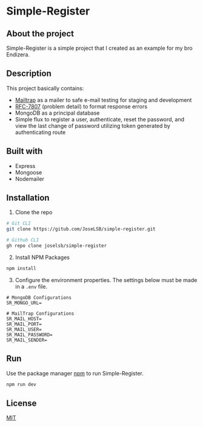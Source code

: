 # Simple-Register

## About the project
Simple-Register is a simple project that I created as an example for my bro Endizera.

## Description
This project basically contains:
* [Mailtrap](https://mailtrap.io/) as a mailer to safe e-mail testing for staging and development
* [RFC-7807](https://tools.ietf.org/html/rfc7807) (problem detail) to format response errors
* MongoDB as a principal database
* Simple flux to register a user, authenticate, reset the password, and view the last change of password utilizing token generated by authenticating route

## Built with
* Express
* Mongoose
* Nodemailer

## Installation

1. Clone the repo
```sh
# Git CLI
git clone https://gitub.com/JoseLSB/simple-register.git

# Github CLI
gh repo clone joselsb/simple-register
```

2. Install NPM Packages
```sh
npm install
```

3. Configure the environment properties. The settings below must be made in a `.env` file.

```properties
# MongoDB Configurations
SR_MONGO_URL=

# MailTrap Configurations
SR_MAIL_HOST=
SR_MAIL_PORT=
SR_MAIL_USER=
SR_MAIL_PASSWORD=
SR_MAIL_SENDER=
```

## Run

Use the package manager [npm](https://www.npmjs.com/) to run Simple-Register.

```bash
npm run dev
```

## License
[MIT](https://choosealicense.com/licenses/mit/)